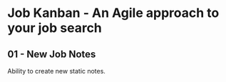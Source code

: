 # Job Kanban - An Agile approach to your job search

## 01 - New Job Notes

Ability to create new static notes.  
